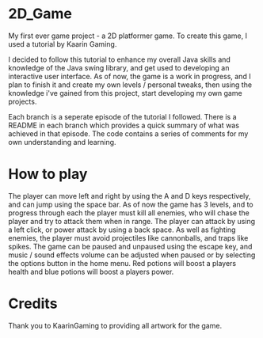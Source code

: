 # 2D_Game

My first ever game project - a 2D platformer game. To create this game, I used a tutorial by Kaarin Gaming. 

I decided to follow this tutorial to enhance my overall Java skills and knowledge of the Java swing library, and get used to developing an interactive user interface. As of now, the game is a work in progress, and I plan to finish it and create my own levels / personal tweaks, then using the knowledge i've gained from this project, start developing my own game projects.

Each branch is a seperate episode of the tutorial I followed. There is a README in each branch which provides a quick summary of what was achieved in that episode. The code contains a series of comments for my own understanding and learning.

# How to play

The player can move left and right by using the A and D keys respectively, and can jump using the space bar. As of now the game has 3 levels, and to progress through each the player must kill all enemies, who will chase the player and try to attack them when in range. The player can attack by using a left click, or power attack by using a back space. As well as fighting enemies, the player must avoid projectiles like cannonballs, and traps like spikes. The game can be paused and unpaused using the escape key, and music / sound effects volume can be adjusted when paused or by selecting the options button in the home menu.  Red potions will boost a players health and blue potions will boost a players power.

# Credits

Thank you to KaarinGaming to providing all artwork for the game.

